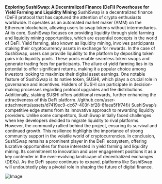 **Exploring SushiSwap: A Decentralized Finance (DeFi) Powerhouse for Yield Farming and Liquidity Mining**
SushiSwap is a decentralized finance (DeFi) protocol that has captured the attention of crypto enthusiasts worldwide. It operates as an automated market maker (AMM) on the Ethereum blockchain, allowing users to swap tokens without intermediaries. At its core, SushiSwap focuses on providing liquidity through yield farming and liquidity mining opportunities, which are essential concepts in the world of DeFi.
Yield farming, also known as liquidity mining, involves participants staking their cryptocurrency assets in exchange for rewards. In the case of SushiSwap, users can provide liquidity to the platform by depositing token pairs into liquidity pools. These pools enable seamless token swaps and generate trading fees for participants. The allure of yield farming lies in its potential to offer significant returns, making it a popular choice among investors looking to maximize their digital asset earnings.
One notable feature of SushiSwap is its native token, SUSHI, which plays a crucial role in governance and incentives. Holders of SUSHI can participate in decision-making processes regarding protocol upgrades and fee distributions. Additionally, staking SUSHI offers additional rewards, further enhancing the attractiveness of this DeFi platform.
 //github.com/user-attachments/assets/d7419ec9-dc67-403f-bf28-8faea5f1f74f))
SushiSwap’s competitive edge stems from its innovative approach to rewarding liquidity providers. Unlike some competitors, SushiSwap initially faced challenges when key developers decided to migrate liquidity to rival platforms. However, the community rallied behind the project, ensuring its survival and continued growth. This resilience highlights the importance of strong community support in the volatile world of cryptocurrencies.
In conclusion, SushiSwap remains a prominent player in the DeFi ecosystem, offering lucrative opportunities for those interested in yield farming and liquidity mining. Its commitment to innovation and user engagement positions it as a key contender in the ever-evolving landscape of decentralized exchanges (DEXs). As the DeFi space continues to expand, platforms like SushiSwap will undoubtedly play a pivotal role in shaping the future of digital finance.


![Image](https://github.com/user-attachments/assets/d7419ec9-dc67-403f-bf28-8faea5f1f74f)